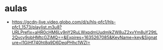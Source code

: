 # aulas
* https://gcdn-live.video.globo.com/d/s/hls-pfc1/hls-pfc1_1573/playlist.m3u8?URLPrefix=aHR0cHM6Ly9nY2RuLWxpdmUudmlkZW8uZ2xvYm8uY29tL2Qvcy9obHMtcGZjMQ==&Expires=1635267085&KeyName=key&Signature=l1GiHf740ht8q9D6DeqPHhc1WZI=
